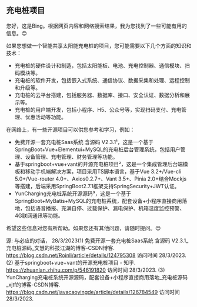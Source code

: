 ## 充电桩项目

您好，这是Bing。根据网页内容和网络搜索结果，我为您找到了一些可能有用的信息。😊

如果您想做一个智能共享太阳能充电桩的项目，您可能需要以下几个方面的知识和技术：

- 充电桩的硬件设计和制造，包括太阳能板、电池、充电控制器、通信模块、扫码模块等。
- 充电桩的软件开发，包括嵌入式系统、通信协议、数据采集和处理、远程控制和升级等。
- 充电桩的云平台搭建，包括服务器、数据库、接口、安全认证、数据分析和展示等。
- 充电桩的用户端开发，包括小程序、H5、公众号等，实现扫码支付、充电管理、优惠活动等功能。

在网络上，有一些开源项目可以供您参考和学习，例如：

- 免费开源一套充电桩Saas系统 含源码 V2.3.1¹，这是一个基于SpringBoot+Vue+Elementui+MySQL的充电桩后台管理系统，包括用户管理、设备管理、充电管理、财务管理等功能。
- 基于springboot+vue+vant的开源充电桩项目²，这是一个集成管理后台端模板和移动手机端解决方案，项目采用TS脚本语言，基于Vue 3.2+/Vue-cli 5.0+/Vue-router 4.0+、Axios0.2.7+、Vant 3.5+、Pinia 2.0+结合Mockjs等搭建，后端采用SpringBoot2.7.1框架支持SpringSecurity+JWT认证。
- YunCharging充电桩系统开源源码³，这是一个基于SpringBoot+MyBatis+MySQL的充电桩系统，配套设备+小程序直接商用落地，包括语音播报、充满自停、过载保护、漏电保护、机箱温度监控预警、4G联网通讯等功能。

希望这些信息对您有所帮助。如果您还有其他问题，请随时提问。😊

源: 与必应的对话， 28/3/2023(1) 免费开源一套充电桩Saas系统 含源码 V2.3.1_充电桩源码_文慧的科技江湖的博客-CSDN博客. https://blog.csdn.net/Roinli/article/details/124795308 访问时间 28/3/2023.
(2) 基于springboot+vue+vant的开源充电桩项目 - 知乎. https://zhuanlan.zhihu.com/p/546191820 访问时间 28/3/2023.
(3) YunCharging充电桩系统开源源码，配套设备+小程序直接商用落地_充电桩源码_xjtf的博客-CSDN博客. https://blog.csdn.net/javacaoyingde/article/details/126784549 访问时间 28/3/2023.